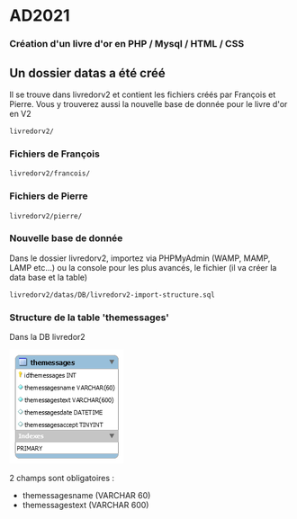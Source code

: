# AD2021

### Création d'un livre d'or en PHP / Mysql / HTML / CSS
## Un dossier datas a été créé
Il se trouve dans livredorv2 et contient les fichiers créés par François et Pierre. Vous y trouverez aussi la nouvelle base de donnée pour le livre d'or en V2

    livredorv2/

### Fichiers de François

    livredorv2/francois/

### Fichiers de Pierre

    livredorv2/pierre/


### Nouvelle base de donnée

Dans le dossier livredorv2, importez via PHPMyAdmin (WAMP, MAMP, LAMP etc...) ou la console pour les plus avancés, le fichier (il va créer la data base et la table)

    livredorv2/datas/DB/livredorv2-import-structure.sql


### Structure de la table 'themessages'
Dans la DB livredor2

![strucure de la DB](https://github.com/mikhawa/AD2021/raw/main/livredorv2/datas/DB/livredorv2.png)

2 champs sont obligatoires :
- themessagesname (VARCHAR 60)
- themessagestext (VARCHAR 600)